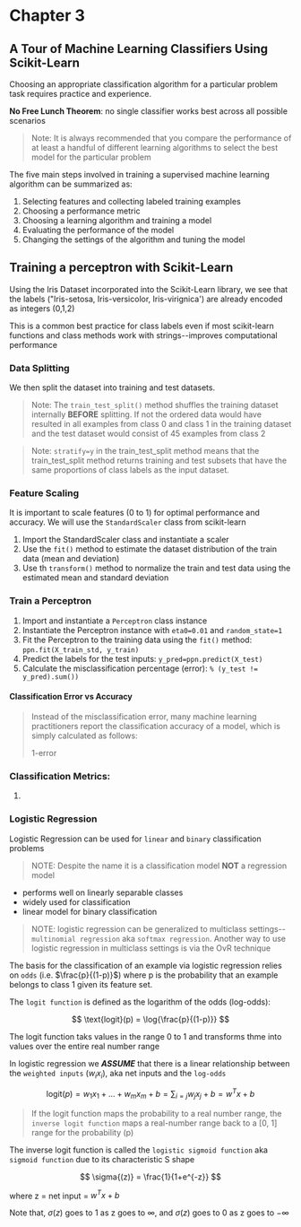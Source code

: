 # Chapter 3

## A Tour of Machine Learning Classifiers Using Scikit-Learn

Choosing an appropriate classification algorithm for a particular problem task requires practice and experience.

**No Free Lunch Theorem**: no single classifier works best across all possible scenarios

> Note: It is always recommended that you compare the performance of at least a handful of different learning algorithms to select the best model for the particular problem

The five main steps involved in training a supervised machine learning algorithm can be summarized as:

1. Selecting features and collecting labeled training examples
2. Choosing a performance metric
3. Choosing a learning algorithm and training a model
4. Evaluating the performance of the model
5. Changing the settings of the algorithm and tuning the model

## Training a perceptron with Scikit-Learn

Using the Iris Dataset incorporated into the Scikit-Learn library, we see that the labels ("Iris-setosa, Iris-versicolor, Iris-virignica') are already encoded as integers (0,1,2)

This is a common best practice for class labels even if most scikit-learn functions and class methods work with strings--improves computational performance

### Data Splitting

We then split the dataset into training and test datasets.

> Note: The `train_test_split()` method shuffles the training dataset internally **BEFORE** splitting. If not the ordered data would have resulted in all examples from class 0 and class 1 in the training dataset and the test dataset would consist of 45 examples from class 2

> Note: `stratify=y` in the train_test_split method means that the train_test_split method returns training and test subsets that have the same proportions of class labels as the input dataset.

### Feature Scaling

It is important to scale features (0 to 1) for optimal performance and accuracy. We will use the `StandardScaler` class from scikit-learn

1. Import the StandardScaler class and instantiate a scaler
2. Use the `fit()` method to estimate the dataset distribution of the train data (mean and deviation)
3. Use th `transform()` method to normalize the train and test data using the estimated mean and standard deviation

### Train a Perceptron

1. Import and instantiate a `Perceptron` class instance
2. Instantiate the Perceptron instance with `eta0=0.01` and `random_state=1`
3. Fit the Perceptron to the training data using the `fit()` method: `ppn.fit(X_train_std, y_train)`
4. Predict the labels for the test inputs: `y_pred=ppn.predict(X_test)`
5. Calculate the misclassification percentage (error): `% (y_test != y_pred).sum())`

#### Classification Error vs Accuracy

> Instead of the misclassification error, many machine learning practitioners report the classification accuracy of a model, which is simply calculated as follows:
>
> 1-error

### Classification Metrics:

1.

### Logistic Regression

Logistic Regression can be used for `linear` and `binary` classification problems

> NOTE: Despite the name it is a classification model **NOT** a regression model

- performs well on linearly separable classes
- widely used for classification
- linear model for binary classification

> NOTE: logistic regression can be generalized to multiclass settings--`multinomial regression` aka `softmax regression`. Another way to use logistic regression in multiclass settings is via the OvR technique

The basis for the classification of an example via logistic regression relies on `odds` (i.e. $\frac{p}{(1-p)}$) where p is the probability that an example belongs to class 1 given its feature set.

The `logit function` is defined as the logarithm of the odds (log-odds):

$$
\text{logit}(p) = \log{\frac{p}{(1-p)}}
$$

The logit function taks values in the range 0 to 1 and transforms thme into values over the entire real number range

In logistic regression we **_ASSUME_** that there is a linear relationship between the `weighted inputs` ($w_ix_i$), aka net inputs and the `log-odds`

$$
\text{logit}(p) = w_1x_1 + ... + w_mx_m + b = \sum_{i=j}{w_jx_j} + b = w^Tx+b
$$

> If the logit function maps the probability to a real number range, the `inverse logit function` maps a real-number range back to a [0, 1] range for the probability (p)

The inverse logit function is called the `logistic sigmoid function` aka `sigmoid function` due to its characteristic S shape

$$
\sigma{(z)} = \frac{1}{1+e^{-z}}
$$

where z = net input = $w^Tx + b$

Note that, $\sigma{(z)}$ goes to 1 as z goes to $\infty$, and $\sigma{(z)}$ goes to 0 as z goes to $-\infty$
